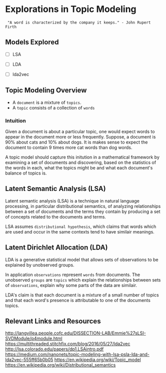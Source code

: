 # Explorations in Topic Modeling
```
 "A word is characterized by the company it keeps." - John Rupert Firth
```
## Models Explored
- [ ] LSA
- [ ] LDA
- [ ] lda2vec


## Topic Modeling Overview
- A `document` is a mixture of `topics`.
- A `topic` consists of a collection of `words`

### Intuition
Given a document is about a particular topic, one would expect words to appear in the document more or less frequently. Suppose, a document is 90% about cats and 10% about dogs. It is makes sense to expect the document to contain 9 times more cat words than dog words.

A topic model should capture this initution in a mathematical framework by examining a set of documents and
discovering, based on the statistics of the words in each, what the topics might be and what each document's balance of topics is.



## Latent Semantic Analysis (LSA)
Latent semantic analysis (LSA) is a technique in natural language processing, in particular
distributional semantics, of analyzing relationships between a set of documents and the
terms they contain by producing a set of concepts related to the documents and terms.

LSA assumes `distributional hypothesis`, which claims that words which are used and occur in the same contexts tend to have similair meanings.



## Latent Dirichlet Allocation (LDA)
LDA is a generative statistical model that allows sets of observations to be explained by unobserved groups.

In application `observations` represent `words` from documents. The unobserved `groups` are `topics` which explain the relationships between sets of `observations`, explain why some parts of the data are similair.

LDA's claim is that each document is a mixture of a small number of topics and that each word's presence is attributable to one of the documents topics.





## Relevant Links and Resources
http://langvillea.people.cofc.edu/DISSECTION-LAB/Emmie%27sLSI-SVDModule/p4module.html
https://multithreaded.stitchfix.com/blog/2016/05/27/lda2vec
http://lsa.colorado.edu/papers/dp1.LSAintro.pdf
https://medium.com/nanonets/topic-modeling-with-lsa-psla-lda-and-lda2vec-555ff65b0b05
https://en.wikipedia.org/wiki/Topic_model
https://en.wikipedia.org/wiki/Distributional_semantics

